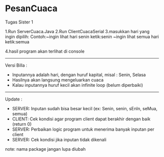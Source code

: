 PesanCuaca
==========

Tugas Sister 1
 
1.Run ServerCuaca.Java
2.Run ClientCuacaSerial
3.masukkan hari yang ingin dipilih:
  Contoh:~ingin lihat hari senin ketik:senin
         ~ingin lihat semua hari ketik:semua
         
4.hasil program akan terlihat di console

------------------------------------------------------
Versi Billa :
- Inputannya adalah hari, dengan huruf kapital, misal : Senin, Selasa
- Hasilnya akan langsung mengeluarkan cuaca
- Kalau inputannya huruf kecil akan infinite loop (belum diperbaiki)

-------------------------------------------------------
Update :
- SERVER: Inputan sudah bisa besar kecil (ex: Senin, senin, sEnIn, seMua, semua)
- CLIENT: Cek kondisi agar program client dapat berakhir dengan baik (return 0)
- SERVER: Perbaikan logic program untuk menerima banyak inputan per client
- SERVER: Cek kondisi jika inputan tidak dikenali

note: nama package jangan lupa diubah